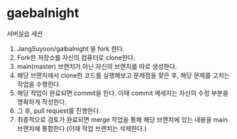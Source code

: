 # gaebalnight
서버실습 세션

1. JangSuyoon/galbalnight 을 fork 한다.
2. Fork한 저장소를 자신의 컴퓨터로 clone한다.
3. main(master) 브랜치가 아닌 자신의 브랜치를 따로 생성한다.
4. 해당 브랜치에서 clone한 코드를 실행해보고 문제점을 찾은 후, 해당 문제를 고치는 작업을 수행한다.
5. 해당 작업이 완료되면 commit을 한다. 이때 commit 메세지는 자신의 수정 부분을 명확하게 작성한다.
6. 그 후, pull request를 진행한다.
7. 최종적으로 검토가 완료되면 merge 작업을 통해 해당 브랜치에 있는 내용을 main 브랜치에 통합한다.(이때 작업 브랜치는 삭제한다.)
